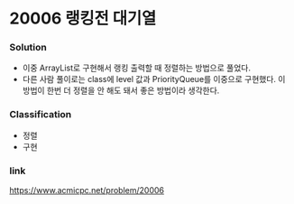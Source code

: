 # 20006 랭킹전 대기열

### Solution
* 이중 ArrayList로 구현해서 랭킹 출력할 때 정렬하는 방법으로 풀었다.
* 다른 사람 풀이로는 class에 level 값과 PriorityQueue를 이중으로 구현했다. 이 방법이 한번 더 정렬을 안 해도 돼서 좋은 방법이라 생각한다.

### Classification
* 정렬
* 구현

### link
https://www.acmicpc.net/problem/20006